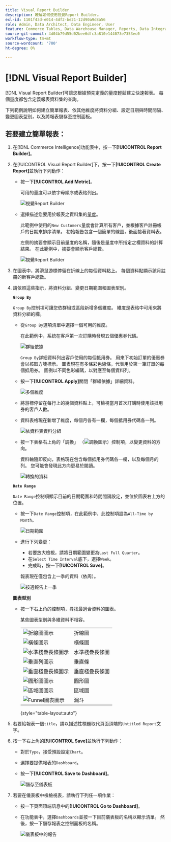 ```yaml
---
title: Visual Report Builder
description: 瞭解如何使用視覺Report Builder。
exl-id: 1101f43d-e014-4df2-be21-12d90a9d8a56
role: Admin, Data Architect, Data Engineer, User
feature: Commerce Tables, Data Warehouse Manager, Reports, Data Integration
source-git-commit: 4d04b79d55d02bee6dfc3a810e144073e7353ec0
workflow-type: tm+mt
source-wordcount: '700'
ht-degree: 0%

---
```


# [!DNL Visual Report Builder]

[!DNL Visual Report Builder]可讓您根據預先定義的量度輕鬆建立快速報表。 每個量度都包含定義報表資料集的查詢。

下列範例說明如何建立簡單報表、依其他維度將資料分組、設定日期與時間間隔、變更圖表型別，以及將報表儲存至控制面板。

## 若要建立簡單報表：

1. 在[!DNL Commerce Intelligence]功能表中，按一下&#x200B;**[!UICONTROL Report Builder]**。

1. 在[!UICONTROL Visual Report Builder]下，按一下&#x200B;**[!UICONTROL Create Report]**&#x200B;並執行下列動作：

   * 按一下&#x200B;**[!UICONTROL Add Metric]**。

     可用的量度可以依字母順序或表格列出。

     ![視覺Report Builder](../../assets/magento-bi-visual-report-builder-add-metric.png)

   * 選擇描述您要用於報表之資料集的[量度](../../data-user/reports/ess-manage-data-metrics.md)。

     此範例中使用的`New Customers`量度會計算所有客戶，並根據客戶註冊帳戶的日期來排序清單。 初始報告包含一個簡單的線圖，後面接著資料表。

     左側的摘要會顯示目前量度的名稱，隨後是量度中所指定之欄資料的計算結果。 在此範例中，摘要會顯示客戶總數。

     ![視覺Report Builder](../../assets/magento-bi-report-builder-untitled.png)

1. 在圖表中，將滑鼠游標停留在折線上的每個資料點上。 每個資料點顯示該月註冊的新客戶總數。

1. 請依照這些指示，將資料分組、變更日期範圍和圖表型別。

   **`Group By`**

   `Group By`控制項可讓您依群組或區段新增多個維度。 維度是表格中可用來將資料分組的欄。

   * 從`Group By`選項清單中選擇一個可用的維度。

     在此範例中，系統在客戶第一次訂購時發現五個優惠券代碼。

     ![群組依據](../../assets/magento-bi-report-builder-group-by-dimensions.png)

     `Group By`詳細資料列出客戶使用的每個抵用券。 用來下初始訂單的優惠券會以核取方塊標示。 圖表現在有多條彩色線條，代表用於第一筆訂單的每個抵用券。 圖例以不同色彩編碼，以對應至每個資料列。

   * 按一下&#x200B;**[!UICONTROL Apply]**&#x200B;關閉「群組依據」詳細資料。

     ![多個維度](../../assets/magento-bi-report-builder-group-by-dimension-detail.png)

   * 將游標停留在每行上的幾個資料點上，可檢視當月首次訂購時使用該抵用券的客戶人數。

   * 資料表格現在新增了維度，每個月各有一欄，每個抵用券代碼各一列。

     ![依資料表資料分組](../../assets/magento-bi-report-builder-group-by-table-data.png)

   * 按一下表格右上角的「調換」 （![調換圖示](../../assets/magento-bi-btn-transpose.png)）控制項，以變更資料的方向。

     資料軸隨即反向，表格現在包含每個抵用券代碼各一欄，以及每個月的列。 您可能會發現此方向更易於閱讀。

     ![轉換的資料](../../assets/magento-bi-report-builder-group-by-table-data-transposed.png)

   **`Date Range`**

   `Date Range`控制項顯示目前的日期範圍和時間間隔設定，並位於圖表右上方的位置。

   * 按一下`Date Range`控制項，在此範例中，此控制項設為`All-Time by Month`。

     ![日期範圍](../../assets/magento-bi-report-builder-date-range.png)

   * 進行下列變更：

      * 若要放大檢視，請將日期範圍變更為`Last Full Quarter`。
      * 在`Select Time Interval`底下，選擇`Week`。
      * 完成時，按一下&#x200B;**[!UICONTROL Save]**。

     報表現在僅包含上一季的資料（依周）。

     ![按週報告上一季](../../assets/magento-bi-report-builder-date-range-quarter-by-week-chart.png)

   **圖表型別**

   * 按一下右上角的控制項，尋找最適合資料的圖表。

     某些圖表型別與多維資料不相容。

     | | |
     |-----|-----|
     | ![折線圖圖示](../../assets/magento-bi-btn-chart-line.png) | 折線圖 |
     | ![橫條圖示](../../assets/magento-bi-btn-chart-horz-bar.png) | 橫條圖 |
     | ![水準棧疊長條圖示](../../assets/magento-bi-btn-chart-horz-stacked-bar.png) | 水準棧疊長條圖 |
     | ![垂直列圖示](../../assets/magento-bi-btn-chart-vert-bar.png) | 垂直條 |
     | ![垂直棧疊長條圖示](../../assets/magento-bi-btn-chart-vert-stacked-bar.png) | 垂直棧疊長條圖 |
     | ![圓形圖圖示](../../assets/magento-bi-btn-chart-pie.png) | 圓形圖 |
     | ![區域圖圖示](../../assets/magento-bi-btn-chart-area.png) | 區域圖 |
     | ![Funnel圖表圖示](../../assets/magento-bi-btn-chart-funnel.png) | 漏斗 |

     {style="table-layout:auto"}

1. 若要給報表一個`title`，請以描述性標題取代頁面頂端的`Untitled Report`文字。

1. 按一下右上角的&#x200B;**[!UICONTROL Save]**&#x200B;並執行下列動作：

   * 對於`Type`，接受預設設定`Chart`。

   * 選擇要提供報表的`Dashboard`。

   * 按一下&#x200B;**[!UICONTROL Save to Dashboard]**。

     ![儲存至儀表板](../../assets/magento-bi-report-builder-save-to-dashboard.png)

1. 若要在儀表板中檢檢視表，請執行下列任一項作業：

   * 按一下頁面頂端訊息中的&#x200B;**[!UICONTROL Go to Dashboard]**。

   * 在功能表中，選擇`Dashboards`並按一下目前儀表板的名稱以顯示清單。 然後，按一下儲存報表之控制面板的名稱。

     ![儀表板中的報告](../../assets/magento-bi-report-builder-my-dashboard.png)
